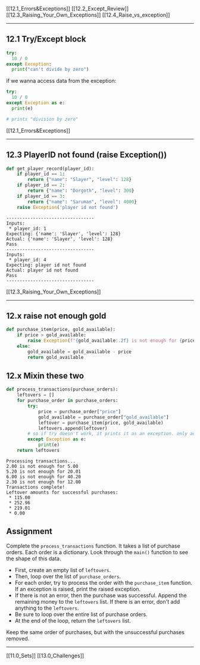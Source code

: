 [[12.1_Errors&Exceptions]]
[[12.2_Except_Review]]
[[12.3_Raising_Your_Own_Exceptions]]
[[12.4_Raise_vs_exception]]

---
## 12.1 Try/Except block

``` python
try:
  10 / 0
except Exception:
  print("can't divide by zero")
```

if we wanna access data from the exception:

``` python
try:
  10 / 0
except Exception as e:
  print(e)

# prints "division by zero"
```

[[12.1_Errors&Exceptions]]

---
## 12.3 PlayerID not found (raise Exception())

``` python
def get_player_record(player_id):
    if player_id == 1:
        return {"name": "Slayer", "level": 128}
    if player_id == 2:
        return {"name": "Dorgoth", "level": 300}
    if player_id == 3:
        return {"name": "Saruman", "level": 4000}
    raise Exception('player id not found')
```

```
---------------------------------
Inputs:
 * player_id: 1
Expecting: {'name': 'Slayer', 'level': 128}
Actual: {'name': 'Slayer', 'level': 128}
Pass
---------------------------------
Inputs:
 * player_id: 4
Expecting: player id not found
Actual: player id not found
Pass
---------------------------------
```

[[12.3_Raising_Your_Own_Exceptions]]

---
## 12.x raise not enough gold

``` python
def purchase_item(price, gold_available):
    if price > gold_available:
        raise Exception(f"{gold_available:.2f} is not enough for {price:.2f}")
    else:
        gold_available = gold_available - price
        return gold_available
```

## 12.x Mixin these two

``` python
def process_transactions(purchase_orders):
    leftovers = []
    for purchase_order in purchase_orders:
        try:
            price = purchase_order["price"]
            gold_available = purchase_order["gold_available"]
            leftover = purchase_item(price, gold_available)
            leftovers.append(leftover)
        # so if try doesn't work, it prints it as an exception. only adding transactions that went thru to leftovers.
        except Exception as e:
            print(e)
    return leftovers
```

```
Processing transactions...
2.00 is not enough for 5.00
5.20 is not enough for 20.01
6.00 is not enough for 40.20
2.30 is not enough for 12.00
Transactions complete!
Leftover amounts for successful purchases:
 * 115.00
 * 252.96
 * 219.01
 * 0.00
```

## Assignment
Complete the `process_transactions` function. It takes a list of purchase orders. Each order is a dictionary. Look through the `main()` function to see the shape of this data.

- First, create an empty list of `leftovers`.
- Then, loop over the list of `purchase_orders`.
- For each order, try to process the order with the `purchase_item` function. If an exception is raised, print the raised exception.
- If there is not an error, then the purchase was successful. Append the remaining money to the `leftovers` list. If there is an error, don't add anything to the `leftovers`.
- Be sure to loop over the entire list of purchase orders.
- At the end of the loop, return the `leftovers` list.

Keep the same order of purchases, but with the unsuccessful purchases removed.

---

[[11.0_Sets]]
[[13.0_Challenges]]